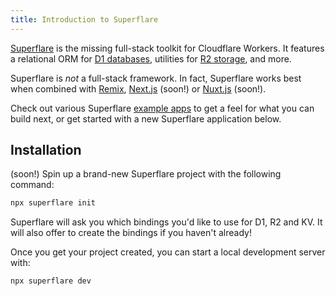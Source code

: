 ```yaml
---
title: Introduction to Superflare
---
```


[Superflare](https://superflare.dev) is the missing full-stack toolkit for Cloudflare Workers. It features a relational ORM for [D1 databases](https://developers.cloudflare.com/d1/), utilities for [R2 storage](https://developers.cloudflare.com/workers/runtime-apis/r2), and more.

Superflare is _not_ a full-stack framework. In fact, Superflare works best when combined with [Remix](https://remix.run), [Next.js](https://nextjs.org) (soon!) or [Nuxt.js](https://nuxtjs.com) (soon!).

Check out various Superflare [example apps](https://github.com/jplhomer/superflare/tree/main/examples/) to get a feel for what you can build next, or get started with a new Superflare application below.

## Installation

(soon!) Spin up a brand-new Superflare project with the following command:

```bash
npx superflare init
```

Superflare will ask you which bindings you'd like to use for D1, R2 and KV. It will also offer to create the bindings if you haven't already!

Once you get your project created, you can start a local development server with:

```bash
npx superflare dev
```
